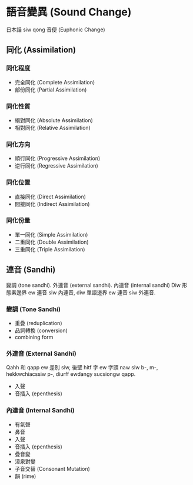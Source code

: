 # 語音變異 (Sound Change)

日本話 siw qong 音便 (Euphonic Change)

## 同化 (Assimilation)

### 同化程度

* 完全同化 (Complete Assimilation)
* 部份同化 (Partial Assimilation)

### 同化性質

* 絕對同化 (Absolute Assimilation)
* 相對同化 (Relative Assimilation)

### 同化方向

* 順行同化 (Progressive Assimilation)
* 逆行同化 (Regressive Assimilation)

### 同化位置

* 直接同化 (Direct Assimilation)
* 間接同化 (Indirect Assimilation)

### 同化份量

* 單一同化 (Simple Assimilation)
* 二重同化 (Double Assimilation)
* 三重同化 (Triple Assimilation)

## 連音 (Sandhi)

變調 (tone sandhi). 外連音 (external sandhi). 內連音 (internal sandhi)
Diw 形態素邊界 ew 連音 siw 內連音, diw 單語邊界 ew 連音 siw 外連音.

### 變調 (Tone Sandhi)

* 重疊 (reduplication)
* 品詞轉換 (conversion)
* combining form

### 外連音 (External Sandhi)

Qahh 和 qapp ew 差別 siw, 後壁 hitf 字 ew 字頭 naw siw b-, m-, hekkwchiacssiw p-, diurff ewdangy sucsiongw qapp.

* 入聲
* 音插入 (epenthesis)

### 內連音 (Internal Sandhi)

* 有氣聲
* 鼻音
* 入聲
* 音插入 (epenthesis)
* 疊音變
* 漳泉對變
* 子音交替 (Consonant Mutation)
* 韻 (rime)
